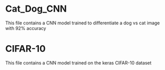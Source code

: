 # Cat_Dog_CNN
This file contains a CNN model trained to differentiate a dog vs cat image with 92% accuracy
# CIFAR-10
This file contains a CNN model trained on the keras CIFAR-10 dataset
